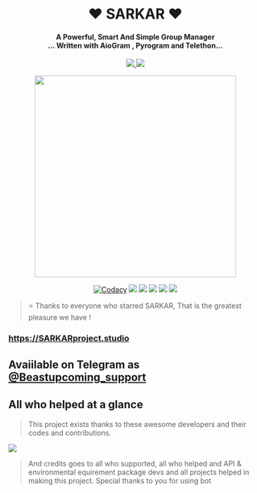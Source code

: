 
<h1 align="center"><b>❤️ SARKAR  ❤️</b></h1>

<h4 align="center">A Powerful, Smart And Simple Group Manager <br> ... Written with AioGram , Pyrogram and Telethon...</h4>
<p align='center'>
  <a href="https://www.python.org/" alt="made-with-python"> <img src="https://telegra.ph/file/37942a05e94e545552409.jpg" /> </a>
  <a href="https://github.com/sarkaju/SARKAR/graphs/commit-activity" alt="Maintenance"> <img src="https://img.shields.io/badge/Maintained%3F-yes-green.svg?style=flat-square" /> </a>
</p>

<p align="center"><a href="https://t.me/Beastupcoming_support"><img src="https://telegra.ph/file/23448c98735bd81df47e7.jpg" width="400"></a></p>
<p align="center">
    <a href="https://app.codacy.com/manual/sarkaju/SARKAR/dashboard"> <img src="https://telegra.ph/file/37942a05e94e545552409.jpg" alt="Codacy" /></a>
    <a href="https://github.com/sarkaju/SARKAR"> <img src="https://img.shields.io/github/repo-size/teamdaisyx/daisyx?color=orange&logo=github&logoColor=green&style=for-the-badge" /></a>
    <a href="https://github.com/sarkaju/SARKAR/commits/inukaasith"> <img src="https://img.shields.io/github/last-commit/sarkaju/SARKAR?color=brown&logo=github&logoColor=green&style=for-the-badge" /></a>
    <a href="https://github.com/sarkaju/SARKAR/issues"> <img src="https://img.shields.io/github/issues/sarkaju/SARKAR?color=blueviolet&logo=github&logoColor=green&style=for-the-badge" /></a>
    <a href="https://github.com/sarkaju/SARKAR/network/members"> <img src="https://img.shields.io/github/forks/sarkaju/SARKAR?color=red&logo=github&logoColor=green&style=for-the-badge" /></a>  
    <a href="https://pypi.org/project/Telethon/"> <img src="https://img.shields.io/pypi/v/telethon?color=yellow&label=telethon&logo=python&logoColor=green&style=for-the-badge" /></a>
</p>

> ⭐️ Thanks to everyone who starred SARKAR, That is the greatest pleasure we have !

### https://SARKARproject.studio
## Avaiilable on Telegram as [@Beastupcoming_support](https://t.me/Beastupcoming_bot)


## All who helped at a glance 

> This project exists thanks to these awesome developers and their codes and contributions.

<a href="https://github.com/sarkaju/SARKAR/graphs/contributors"><img src="https://opencollective.com/teamdaisyxdaisy/contributors.svg?width=890&button=false" /></a>

> And credits goes to all who supported, all who helped and API & environmental equirement package devs and all projects helped in making this project.
> Special thanks to you for using bot
